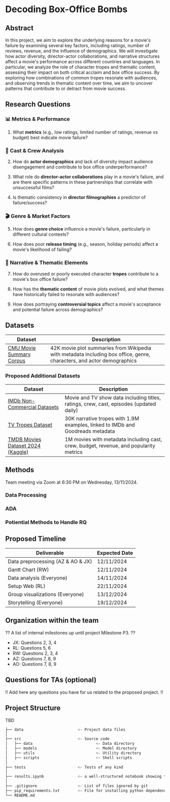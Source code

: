# Decoding Box-Office Bombs

## Abstract

In this project, we aim to explore the underlying reasons for a movie's failure by examining several key factors, including ratings, number of reviews, revenue, and the influence of demographics. We will investigate how actor diversity, director-actor collaborations, and narrative structures affect a movie's performance across different countries and languages. In particular, we analyze the role of character tropes and thematic content, assessing their impact on both critical acclaim and box office success. By exploring how combinations of common tropes resonate with audiences, and observing trends in thematic content over time, we aim to uncover patterns that contribute to or detract from movie success.

<!-- ## Research Questions

1. [Metrics ] What metrics (e.g., low ratings, limited number of ratings, revenue vs budget) best indicate movie failure?
2. [Actor   ] How do actor demographics and lack of diversity impact audience disengagement and contribute to box office underperformance?
3. [Director] What role do director-actor collaborations play in a movie's failure, and are there specific patterns in these partnerships that correlate with unsuccessful films?
4. [Director] Is thematic consistency in director filmographies a predictor of failure/success?
5. [Genre   ] How does genre choice influence a movie's failure, particularly in different cultural contexts?
6. [Timing  ] How does poor release timing (e.g., season, holiday periods) affect a movie's likelihood of failing?
7. [Tropes  ] How do overused or poorly executed character tropes contribute to a movie's box office failure?
8. [Tropes  ] How has the thematic content of movie plots evolved, and what themes have historically failed to resonate with audiences?
9. [Tropes  ] How does portraying controversial social issues or outdated themes affect a movie's acceptance and potential failure across demographics? -->

## Research Questions

### 📊 Metrics & Performance

1. What **metrics** (e.g., low ratings, limited number of ratings, revenue vs budget) best indicate movie failure?

### 👥 Cast & Crew Analysis

2. How do **actor demographics** and lack of diversity impact audience disengagement and contribute to box office underperformance?

3. What role do **director-actor collaborations** play in a movie's failure, and are there specific patterns in these partnerships that correlate with unsuccessful films?

4. Is thematic consistency in **director filmographies** a predictor of failure/success?

### 🎬 Genre & Market Factors

5. How does **genre choice** influence a movie's failure, particularly in different cultural contexts?

6. How does poor **release timing** (e.g., season, holiday periods) affect a movie's likelihood of failing?

### 📖 Narrative & Thematic Elements

7. How do overused or poorly executed character **tropes** contribute to a movie's box office failure?

8. How has the **thematic content** of movie plots evolved, and what themes have historically failed to resonate with audiences?

9. How does portraying **controversial topics** affect a movie's acceptance and potential failure across demographics?

## Datasets

| Dataset                                                          | Description                                                                                                           |
| ---------------------------------------------------------------- | --------------------------------------------------------------------------------------------------------------------- |
| [CMU Movie Summary Corpus](http://www.cs.cmu.edu/~ark/personas/) | 42K movie plot summaries from Wikipedia with metadata including box office, genre, characters, and actor demographics |

### Proposed Additional Datasets

| Dataset                                                                                                             | Description                                                                            |
| ------------------------------------------------------------------------------------------------------------------- | -------------------------------------------------------------------------------------- |
| [IMDb Non-Commercial Datasets](https://developer.imdb.com/non-commercial-datasets/)                                 | Movie and TV show data including titles, ratings, crew, cast, episodes (updated daily) |
| [TV Tropes Dataset](https://github.com/dhruvilgala/tvtropes)                                                        | 30K narrative tropes with 1.9M examples, linked to IMDb and Goodreads metadata         |
| [TMDB Movies Dataset 2024 (Kaggle)](https://www.kaggle.com/datasets/asaniczka/tmdb-movies-dataset-2023-930k-movies) | 1M movies with metadata including cast, crew, budget, revenue, and popularity metrics  |

## Methods

Team meeting via Zoom at 6:30 PM on Wednesday, 13/11/2024.

### Data Processing

### ADA

### Potiential Methods to Handle RQ

## Proposed Timeline

| Deliverable                       | Expected Date |
| --------------------------------- | ------------- |
| Data preprocessing (AZ & AO & JX) | 12/11/2024    |
| Gantt Chart (RW)                  | 12/11/2024    |
| Data analysis (Everyone)          | 14/11/2024    |
| Setup Web (RL)                    | 22/11/2024    |
| Group visualizations (Everyone)   | 13/12/2024    |
| Storytelling (Everyone)           | 19/12/2024    |

## Organization within the team

?? A list of internal milestones up until project Milestone P3. ??

- JX: Questions 2, 3, 4
- RL: Questions 5, 6
- RW: Questions 2, 3, 4
- AZ: Questions 7, 8, 9
- AO: Questions 7, 8, 9

## Questions for TAs (optional)

!! Add here any questions you have for us related to the proposed project. !!

## Project Structure

TBD

```bash
├── data                        <- Project data files
│
├── src                         <- Source code
│   ├── data                            <- Data directory
│   ├── models                          <- Model directory
│   ├── utils                           <- Utility directory
│   ├── scripts                         <- Shell scripts
│
├── tests                       <- Tests of any kind
│
├── results.ipynb               <- a well-structured notebook showing the results
│
├── .gitignore                  <- List of files ignored by git
├── pip_requirements.txt        <- File for installing python dependencies
└── README.md
```
